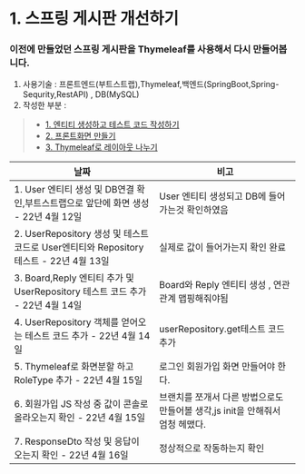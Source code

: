 # 1. 스프링 게시판 개선하기 

### 이전에 만들었던 스프링 게시판을 Thymeleaf를 사용해서 다시 만들어봅니다.

 1. 사용기술 : 프론트엔드(부트스트랩),Thymeleaf,백엔드(SpringBoot,Spring-Sequrity,RestAPI) , DB(MySQL)
 2. 작성한 부분 :
>   - [1. 엔티티 생성하고 테스트 코드 작성하기](https://github.com/LeeJongAnn/for_Study/blob/master/history/1/README.md)
>   - [2. 프론트화면 만들기](https://github.com/LeeJongAnn/for_Study/blob/master/history/2/README.md)
>   - [3. Thymeleaf로 레이아웃 나누기](https://github.com/LeeJongAnn/for_Study/tree/master/history/3)



| 날짜                                                                   | 비고                                           |
|----------------------------------------------------------------------|----------------------------------------------|
| 1. User 엔티티 생성 및 DB연결 확인,부트스트랩으로 앞단에 화면 생성 - 22년 4월 12일              | User 엔티티 생성되고 DB에 들어가는것 확인하였음                |
| 2. UserRepository 생성 및 테스트 코드로 User엔티티와 Repository 테스트  - 22년 4월 13일 | 실제로 값이 들어가는지 확인 완료                           |
| 3. Board,Reply 엔티티 추가 및 UserRepository 테스트 코드 추가 - 22년 4월 14일        | Board와 Reply 엔티티 생성 , 연관 관계 맵핑해줘야됨           |
| 4. UserRepository 객체를 얻어오는 테스트 코드 추가 - 22년 4월 14일                    | userRepository.get테스트 코드 추가                  |
| 5. Thymeleaf로 화면분할 하고 RoleType 추가  - 22년 4월 15일                      | 로그인 회원가입 화면 만들어야 한다.                         |
| 6. 회원가입 JS 작성 중 값이 콘솔로 올라오는지 확인  - 22년 4월 15일                        | 브랜치를 쪼개서 다른 방법으로도 만들어볼 생각,js init을 안해줘서 엄청 헤맸다. |
| 7. ResponseDto 작성 및 응답이 오는지 확인  - 22년 4월 16일                         | 정상적으로 작동하는지 확인                               |